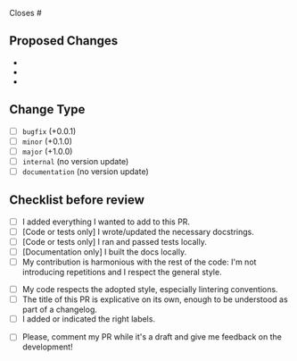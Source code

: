 <!-- Write all the issues that are linked to this one. -->
<!-- If this PR is enough to close them you can write something like "Closes #314 and closes #42" -->
<!-- If you just want to reference them without closing them, you can add something like "References #112" -->
Closes #

<!-- Add a short description of the PR content here-->


## Proposed Changes
<!-- List here major points of changes, so that the reviewers can have a bit more context while looking at your work! -->
  -
  -
  -

## Change Type
<!-- You can indicate the type of change you think your pull request is -->
- [ ] `bugfix` (+0.0.1)
- [ ] `minor` (+0.1.0)
- [ ] `major`  (+1.0.0)
- [ ] `internal` (no version update)
- [ ] `documentation` (no version update)

## Checklist before review
<!-- If this section is not clear, please read this part of the docs: https://phys2bids.readthedocs.io/en/latest/contributorfile.html#pr -->
<!-- You're invited to open a draft PR ASAP, but before marking it "open" for Reviews, check that you did the following: -->
- [ ] I added everything I wanted to add to this PR.
- [ ] \[Code or tests only\] I wrote/updated the necessary docstrings.
- [ ] \[Code or tests only\] I ran and passed tests locally.
- [ ] \[Documentation only\] I built the docs locally.
- [ ] My contribution is harmonious with the rest of the code: I'm not introducing repetitions and I respect the general style.
<!-- "General style" indicate those non-mandatory rules such as `'` instead of `"` and these sort of things -->
- [ ] My code respects the adopted style, especially lintering conventions.
- [ ] The title of this PR is explicative on its own, enough to be understood as part of a changelog.
- [ ] I added or indicated the right labels.
<!-- If you want, you can ask for reviews on a draft PR -->
- [ ] Please, comment my PR while it's a draft and give me feedback on the development!
